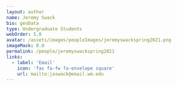 ```yaml
---
layout: author
name: Jeremy Swack
bio: geoData
type: Undergraduate Students
webOrder: 5.0
avatar: /assets/images/peopleImages/jeremyswackspring2021.png
imageMask: 0.0
permalink: /people/jeremyswackspring2021
links:
  - label: 'Email'
    icon: 'fas fa-fw fa-envelope square'
    url: mailto:jaswack@email.wm.edu
---
```

